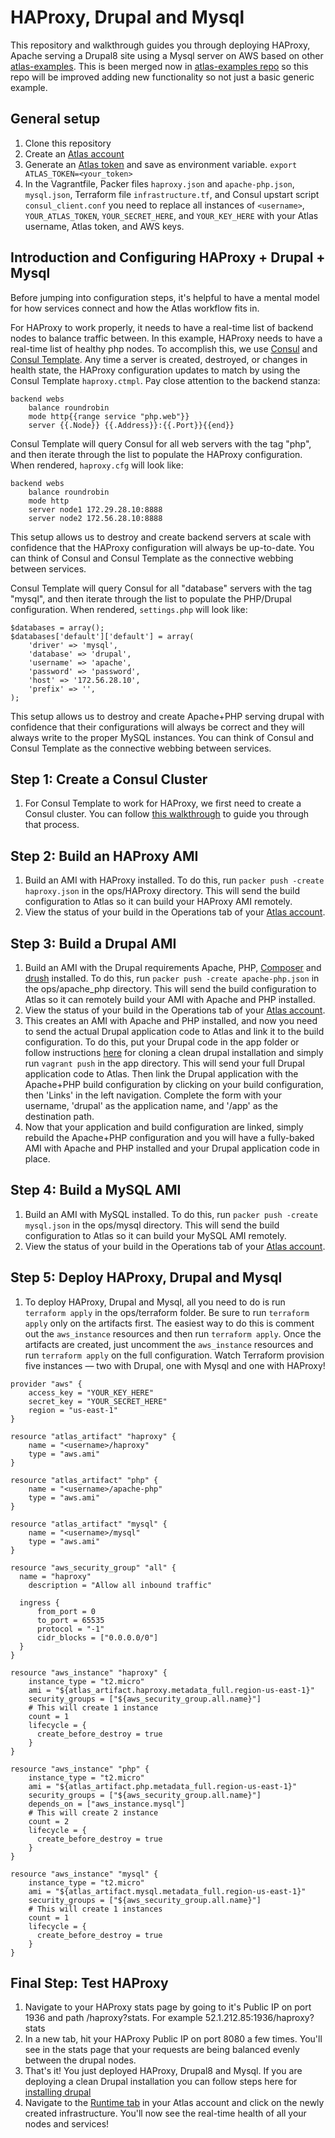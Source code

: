 HAProxy, Drupal and Mysql
===================
This repository and walkthrough guides you through deploying HAProxy, Apache serving a Drupal8 site using a Mysql server on AWS based on other [atlas-examples](https://github.com/hashicorp/atlas-examples). This is been merged now in [atlas-examples repo](https://github.com/hashicorp/atlas-examples) so this repo will be improved adding new functionality so not just a basic generic example.

General setup
-------------
1. Clone this repository
2. Create an [Atlas account](https://atlas.hashicorp.com/account/new?utm_source=github&utm_medium=examples&utm_campaign=haproxy-drupal8-mysql)
3. Generate an [Atlas token](https://atlas.hashicorp.com/settings/tokens) and save as environment variable. 
`export ATLAS_TOKEN=<your_token>`
4. In the Vagrantfile, Packer files `haproxy.json` and `apache-php.json`, `mysql.json`, Terraform file `infrastructure.tf`, and Consul upstart script `consul_client.conf` you need to replace all instances of `<username>`,  `YOUR_ATLAS_TOKEN`, `YOUR_SECRET_HERE`, and `YOUR_KEY_HERE` with your Atlas username, Atlas token, and AWS keys.

Introduction and Configuring HAProxy + Drupal + Mysql
-----------------------------------------------
Before jumping into configuration steps, it's helpful to have a mental model for how services connect and how the Atlas workflow fits in. 

For HAProxy to work properly, it needs to have a real-time list of backend nodes to balance traffic between. In this example, HAProxy needs to have a real-time list of healthy php nodes. To accomplish this, we use [Consul](https://consul.io) and [Consul Template](https://github.com/hashicorp/consul-template). Any time a server is created, destroyed, or changes in health state, the HAProxy configuration updates to match by using the Consul Template `haproxy.ctmpl`. Pay close attention to the backend stanza:

```
backend webs
    balance roundrobin
    mode http{{range service "php.web"}}
    server {{.Node}} {{.Address}}:{{.Port}}{{end}}
```

Consul Template will query Consul for all web servers with the tag "php", and then iterate through the list to populate the HAProxy configuration. When rendered, `haproxy.cfg` will look like:

```
backend webs
    balance roundrobin
    mode http
    server node1 172.29.28.10:8888
    server node2 172.56.28.10:8888
```
This setup allows us to destroy and create backend servers at scale with confidence that the HAProxy configuration will always be up-to-date. You can think of Consul and Consul Template as the connective webbing between services. 

Consul Template will query Consul for all "database" servers with the tag "mysql", and then iterate through the list to populate the PHP/Drupal configuration. When rendered, `settings.php` will look like:

```
$databases = array();
$databases['default']['default'] = array(
    'driver' => 'mysql',
    'database' => 'drupal',
    'username' => 'apache',
    'password' => 'password',
    'host' => '172.56.28.10',
    'prefix' => '',
);
```
This setup allows us to destroy and create Apache+PHP serving drupal with confidence that their configurations will always be correct and they will always write to the proper MySQL instances. You can think of Consul and Consul Template as the connective webbing between services. 

Step 1: Create a Consul Cluster
-------------------------
1. For Consul Template to work for HAProxy, we first need to create a Consul cluster. You can follow [this walkthrough](https://github.com/hashicorp/atlas-examples/tree/master/consul) to guide you through that process. 

Step 2: Build an HAProxy AMI
----------------------------
1. Build an AMI with HAProxy installed. To do this, run `packer push -create haproxy.json` in the ops/HAProxy directory. This will send the build configuration to Atlas so it can build your HAProxy AMI remotely. 
2. View the status of your build in the Operations tab of your [Atlas account](atlas.hashicorp.com/operations).

Step 3: Build a Drupal AMI
--------------------------
1. Build an AMI with the Drupal requirements Apache, PHP, [Composer](https://getcomposer.org/) and [drush](http://www.drush.org/en/master/) installed. To do this, run `packer push -create apache-php.json` in the ops/apache_php directory. This will send the build configuration to Atlas so it can remotely build your AMI with Apache and PHP installed.
2. View the status of your build in the Operations tab of your [Atlas account](atlas.hashicorp.com/operations).
3. This creates an AMI with Apache and PHP installed, and now you need to send the actual Drupal application code to Atlas and link it to the build configuration. To do this, put your Drupal code in the app folder or follow instructions [here](https://www.drupal.org/project/drupal/git-instructions) for cloning a clean drupal installation and simply run `vagrant push` in the app directory. This will send your full Drupal application code to Atlas. Then link the Drupal application with the Apache+PHP build configuration by clicking on your build configuration, then 'Links' in the left navigation. Complete the form with your username, 'drupal' as the application name, and '/app' as the destination path.
4. Now that your application and build configuration are linked, simply rebuild the Apache+PHP configuration and you will have a fully-baked AMI with Apache and PHP installed and your Drupal application code in place.

Step 4: Build a MySQL AMI
-------------------------
1. Build an AMI with MySQL installed. To do this, run `packer push -create mysql.json` in the ops/mysql directory. This will send the build configuration to Atlas so it can build your MySQL AMI remotely. 
2. View the status of your build in the Operations tab of your [Atlas account](atlas.hashicorp.com/operations).

Step 5: Deploy HAProxy, Drupal and Mysql
----------------------------------------
1. To deploy HAProxy, Drupal and Mysql, all you need to do is run `terraform apply` in the ops/terraform folder. Be sure to run `terraform apply` only on the artifacts first. The easiest way to do this is comment out the `aws_instance` resources and then run `terraform apply`. Once the artifacts are created, just uncomment the `aws_instance` resources and run `terraform apply` on the full configuration. Watch Terraform provision five instances — two with Drupal, one with Mysql and one with HAProxy! 

```
provider "aws" {
    access_key = "YOUR_KEY_HERE"
    secret_key = "YOUR_SECRET_HERE"
    region = "us-east-1"
}

resource "atlas_artifact" "haproxy" {
    name = "<username>/haproxy"
    type = "aws.ami"
}

resource "atlas_artifact" "php" {
    name = "<username>/apache-php"
    type = "aws.ami"
}

resource "atlas_artifact" "mysql" {
    name = "<username>/mysql"
    type = "aws.ami"
}

resource "aws_security_group" "all" {
  name = "haproxy"
    description = "Allow all inbound traffic"

  ingress {
      from_port = 0
      to_port = 65535
      protocol = "-1"
      cidr_blocks = ["0.0.0.0/0"]
  }
}

resource "aws_instance" "haproxy" {
    instance_type = "t2.micro"
    ami = "${atlas_artifact.haproxy.metadata_full.region-us-east-1}"
    security_groups = ["${aws_security_group.all.name}"]
    # This will create 1 instance
    count = 1
    lifecycle = {
      create_before_destroy = true  
    }
}

resource "aws_instance" "php" {
    instance_type = "t2.micro"  
    ami = "${atlas_artifact.php.metadata_full.region-us-east-1}"
    security_groups = ["${aws_security_group.all.name}"]
    depends_on = ["aws_instance.mysql"]
    # This will create 2 instance
    count = 2
    lifecycle = {
      create_before_destroy = true
    }
}

resource "aws_instance" "mysql" {
    instance_type = "t2.micro"
    ami = "${atlas_artifact.mysql.metadata_full.region-us-east-1}"
    security_groups = ["${aws_security_group.all.name}"]
    # This will create 1 instances
    count = 1
    lifecycle = {
      create_before_destroy = true  
    }
}
```

Final Step: Test HAProxy
------------------------
1. Navigate to your HAProxy stats page by going to it's Public IP on port 1936 and path /haproxy?stats. For example 52.1.212.85:1936/haproxy?stats
2. In a new tab, hit your HAProxy Public IP on port 8080 a few times. You'll see in the stats page that your requests are being balanced evenly between the drupal nodes. 
3. That's it! You just deployed HAProxy, Drupal8 and Mysql. If you are deploying a clean Drupal installation you can follow steps here for [installing drupal](https://www.drupal.org/documentation/install)
4. Navigate to the [Runtime tab](https://atlas.hashicorp.com/runtime) in your Atlas account and click on the newly created infrastructure. You'll now see the real-time health of all your nodes and services!
